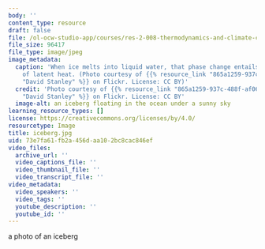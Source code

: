 ```yaml
---
body: ''
content_type: resource
draft: false
file: /ol-ocw-studio-app/courses/res-2-008-thermodynamics-and-climate-change-summer-2020/iceberg.jpg
file_size: 96417
file_type: image/jpeg
image_metadata:
  caption: 'When ice melts into liquid water, that phase change entails absorption
    of latent heat. (Photo courtesy of {{% resource_link "865a1259-937c-488f-af06-a3f6d9560cdd"
    "David Stanley" %}} on Flickr. License: CC BY)'
  credit: 'Photo courtesy of {{% resource_link "865a1259-937c-488f-af06-a3f6d9560cdd"
    "David Stanley" %}} on Flickr. License: CC BY'
  image-alt: an iceberg floating in the ocean under a sunny sky
learning_resource_types: []
license: https://creativecommons.org/licenses/by/4.0/
resourcetype: Image
title: iceberg.jpg
uid: 73e7fa61-fb2a-456d-aa10-2bc8cac846ef
video_files:
  archive_url: ''
  video_captions_file: ''
  video_thumbnail_file: ''
  video_transcript_file: ''
video_metadata:
  video_speakers: ''
  video_tags: ''
  youtube_description: ''
  youtube_id: ''
---
```

a photo of an iceberg